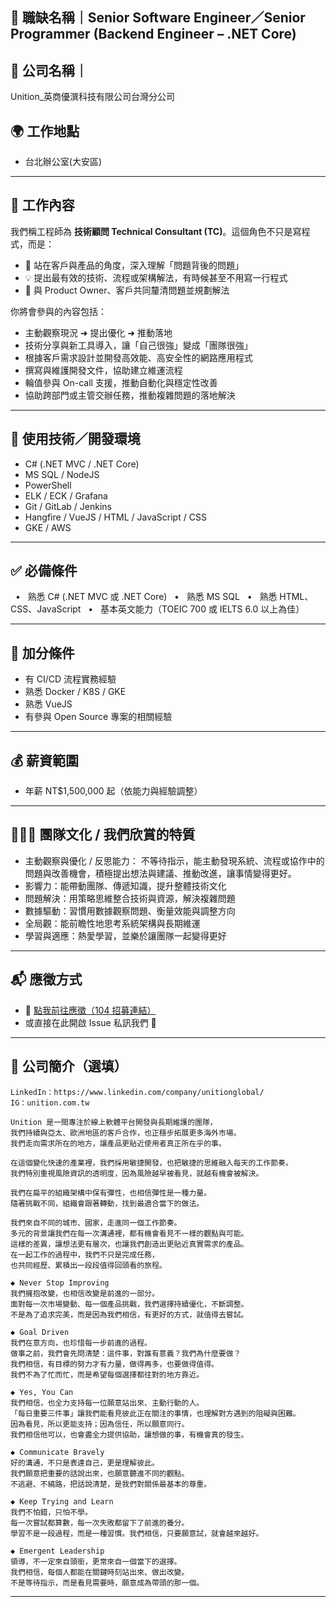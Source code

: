 ## 💼 職缺名稱｜Senior Software Engineer／Senior Programmer (Backend Engineer – .NET Core)

## 🏢 公司名稱｜


Unition\_英商優潠科技有限公司台灣分公司

## 🌍 工作地點

* 台北辦公室(大安區)

---

## 🧭 工作內容

我們稱工程師為 **技術顧問 Technical Consultant (TC)**。這個角色不只是寫程式，而是：

* 🧠 站在客戶與產品的角度，深入理解「問題背後的問題」
* 💡 提出最有效的技術、流程或架構解法，有時候甚至不用寫一行程式
* 🧩 與 Product Owner、客戶共同釐清問題並規劃解法

你將會參與的內容包括：

* 主動觀察現況 ➜ 提出優化 ➜ 推動落地
* 技術分享與新工具導入，讓「自己很強」變成「團隊很強」
* 根據客戶需求設計並開發高效能、高安全性的網路應用程式
* 撰寫與維護開發文件，協助建立維運流程
* 輪值參與 On-call 支援，推動自動化與穩定性改善
* 協助跨部門或主管交辦任務，推動複雜問題的落地解決

---

## 🔧 使用技術／開發環境

* C# (.NET MVC / .NET Core)
* MS SQL / NodeJS
* PowerShell
* ELK / ECK / Grafana
* Git / GitLab / Jenkins
* Hangfire / VueJS / HTML / JavaScript / CSS
* GKE / AWS

---

## ✅ 必備條件

  •   熟悉 C# (.NET MVC 或 .NET Core)
  •   熟悉 MS SQL
  •   熟悉 HTML、CSS、JavaScript
  •   基本英文能力（TOEIC 700 或 IELTS 6.0 以上為佳）

---

## 💎 加分條件

* 有 CI/CD 流程實務經驗
* 熟悉 Docker / K8S / GKE
* 熟悉 VueJS
* 有參與 Open Source 專案的相關經驗

---

## 💰 薪資範圍

* 年薪 NT\$1,500,000 起（依能力與經驗調整）

---

## 🧑‍🤝‍🧑 團隊文化 / 我們欣賞的特質

* 主動觀察與優化 / 反思能力：
  不等待指示，能主動發現系統、流程或協作中的問題與改善機會，積極提出想法與建議、推動改進，讓事情變得更好。
* 影響力：能帶動團隊、傳遞知識，提升整體技術文化
* 問題解決：用策略思維整合技術與資源，解決複雜問題
* 數據驅動：習慣用數據觀察問題、衡量效能與調整方向
* 全局觀：能前瞻性地思考系統架構與長期維運
* 學習與適應：熱愛學習，並樂於讓團隊一起變得更好

---

## 📬 應徵方式

* 🔗 [點我前往應徵（104 招募連結）](https://vip.104.com.tw/job/jobmaster?jobno=14574616)
* 或直接在此開啟 Issue 私訊我們 👋

---

## 🏢 公司簡介（選填）

```
LinkedIn：https://www.linkedin.com/company/unitionglobal/
IG：unition.com.tw

Unition 是一間專注於線上軟體平台開發與長期維護的團隊，
我們持續與亞太、歐洲地區的客戶合作，也正穩步拓展更多海外市場。
我們走向需求所在的地方，讓產品更貼近使用者真正所在乎的事。

在這個變化快速的產業裡，我們採用敏捷開發，也把敏捷的思維融入每天的工作節奏。
我們特別重視風險資訊的透明度，因為風險越早被看見，就越有機會被解決。

我們在扁平的組織架構中保有彈性，也相信彈性是一種力量。
隨著挑戰不同，組織會跟著轉動，找到最適合當下的做法。

我們來自不同的城市、國家，走進同一個工作節奏。
多元的背景讓我們在每一次溝通裡，都有機會看見不一樣的觀點與可能。
這樣的差異，讓想法更有層次，也讓我們創造出更貼近真實需求的產品。
在一起工作的過程中，我們不只是完成任務，
也共同經歷、累積出一段段值得回頭看的旅程。

◆ Never Stop Improving
我們擁抱改變，也相信改變是前進的一部分。
面對每一次市場變動、每一個產品挑戰，我們選擇持續優化，不斷調整。
不是為了追求完美，而是因為我們相信，有更好的方式，就值得去嘗試。

◆ Goal Driven
我們在意方向，也珍惜每一步前進的過程。
做事之前，我們會先問清楚：這件事，對誰有意義？我們為什麼要做？
我們相信，有目標的努力才有力量，做得再多，也要做得值得。
我們不為了忙而忙，而是希望每個選擇都往對的地方靠近。

◆ Yes, You Can
我們相信，也全力支持每一位願意站出來、主動行動的人。
「每日重要三件事」讓我們能看見彼此正在關注的事情，也理解對方遇到的阻礙與困難。
因為看見，所以更能支持；因為信任，所以願意同行。
我們相信他可以，也會盡全力提供協助，讓想做的事，有機會真的發生。

◆ Communicate Bravely
好的溝通，不只是表達自己，更是理解彼此。
我們願意把重要的話說出來，也願意聽進不同的觀點。
不逃避、不繞路，把話說清楚，是我們對關係最基本的尊重。

◆ Keep Trying and Learn
我們不怕錯，只怕不學。
每一次嘗試都算數，每一次失敗都留下了前進的養分。
學習不是一段過程，而是一種習慣。我們相信，只要願意試，就會越來越好。

◆ Emergent Leadership
領導，不一定來自頭銜，更常來自一個當下的選擇。
我們相信，每個人都能在關鍵時刻站出來、做出改變。
不是等待指示，而是看見需要時，願意成為帶頭的那一個。
```

---
